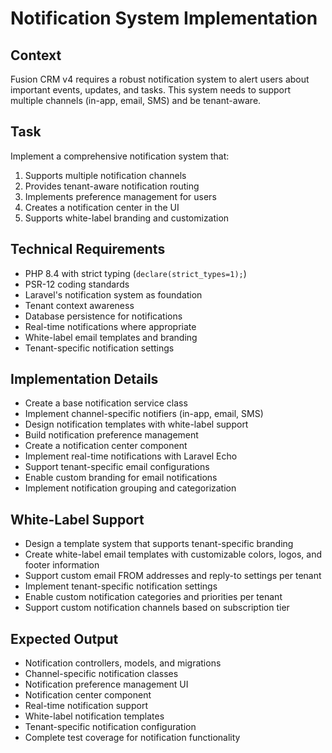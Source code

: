 # Notification System Implementation

## Context
Fusion CRM v4 requires a robust notification system to alert users about important events, updates, and tasks. This system needs to support multiple channels (in-app, email, SMS) and be tenant-aware.

## Task
Implement a comprehensive notification system that:

1. Supports multiple notification channels
2. Provides tenant-aware notification routing
3. Implements preference management for users
4. Creates a notification center in the UI
5. Supports white-label branding and customization

## Technical Requirements
- PHP 8.4 with strict typing (`declare(strict_types=1);`)
- PSR-12 coding standards
- Laravel's notification system as foundation
- Tenant context awareness
- Database persistence for notifications
- Real-time notifications where appropriate
- White-label email templates and branding
- Tenant-specific notification settings

## Implementation Details
- Create a base notification service class
- Implement channel-specific notifiers (in-app, email, SMS)
- Design notification templates with white-label support
- Build notification preference management
- Create a notification center component
- Implement real-time notifications with Laravel Echo
- Support tenant-specific email configurations
- Enable custom branding for email notifications
- Implement notification grouping and categorization

## White-Label Support
- Design a template system that supports tenant-specific branding
- Create white-label email templates with customizable colors, logos, and footer information
- Support custom email FROM addresses and reply-to settings per tenant
- Implement tenant-specific notification settings
- Enable custom notification categories and priorities per tenant
- Support custom notification channels based on subscription tier

## Expected Output
- Notification controllers, models, and migrations
- Channel-specific notification classes
- Notification preference management UI
- Notification center component
- Real-time notification support
- White-label notification templates
- Tenant-specific notification configuration
- Complete test coverage for notification functionality
